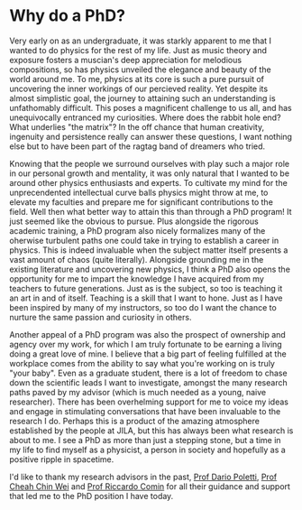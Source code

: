 # Why do a PhD?

Very early on as an undergraduate, it was starkly apparent to me that I wanted to do physics for the rest of my life. Just as music theory and exposure fosters a muscian's deep appreciation for melodious compositions, so has physics unveiled the elegance and beauty of the world around me. To me, physics at its core is such a pure pursuit of uncovering the inner workings of our percieved reality. Yet despite its almost simplistic goal, the journey to attaining such an understanding is unfathomably difficult. This poses a magnificent challenge to us all, and has unequivocally entranced my curiosities. Where does the rabbit hole end? What underlies "the matrix"? In the off chance that human creativity, ingenuity and persistence really can answer these questions, I want nothing else but to have been part of the ragtag band of dreamers who tried.
 
Knowing that the people we surround ourselves with play such a major role in our personal growth and mentality, it was only natural that I wanted to be around other physics enthusiasts and experts. To cultivate my mind for the unprecendented intellectual curve balls physics might throw at me, to elevate my faculties and prepare me for significant contributions to the field. Well then what better way to attain this than through a PhD program! It just seemed like the obvious to pursue. Plus alongside the rigorous academic training, a PhD program also nicely formalizes many of the oherwise turbulent paths one could take in trying to establish a career in physics. This is indeed invaluable when the subject matter itself presents a vast amount of chaos (quite literally). Alongside grounding me in the existing literature and uncovering new physics, I think a PhD also opens the opportunity for me to impart the knowledge I have acquired from my teachers to future generations. Just as is the subject, so too is teaching it an art in and of itself. Teaching is a skill that I want to hone. Just as I have been inspired by many of my instructors, so too do I want the chance to nurture the same passion and curiosity in others. 

Another appeal of a PhD program was also the prospect of ownership and agency over my work, for which I am truly fortunate to be earning a living doing a great love of mine. I believe that a big part of feeling fulfilled at the workplace comes from the ability to say what you're working on is truly "your baby". Even as a graduate student, there is a lot of freedom to chase down the scientific leads I want to investigate, amongst the many research paths paved by my advisor (which is much needed as a young, naive researcher). There has been overhelming support for me to voice my ideas and engage in stimulating conversations that have been invaluable to the research I do. Perhaps this is a product of the amazing atmosphere established by the people at JILA, but this has always been what research is about to me. I see a PhD as more than just a stepping stone, but a time in my life to find myself as a physicist, a person in society and hopefully as a positive ripple in spacetime.

I'd like to thank my research advisors in the past, [Prof Dario Poletti](https://people.sutd.edu.sg/~dario_poletti/), [Prof Cheah Chin Wei](https://epd.sutd.edu.sg/people/faculty/cheah-chin-wei) and [Prof Riccardo Comin](http://scattering.mit.edu/) for all their guidance and support that led me to the PhD position I have today. 
